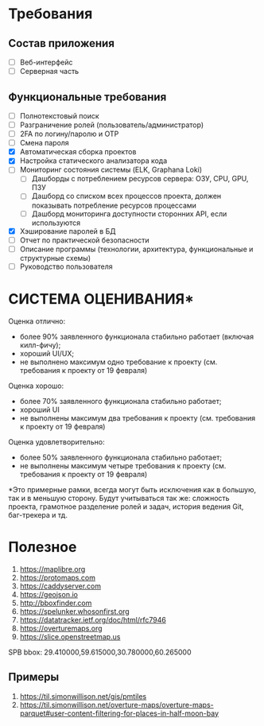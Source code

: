 # Требования

## Состав приложения

- [ ] Веб-интерфейс
- [ ] Серверная часть

## Функциональные требования

- [ ] Полнотекстовый поиск
- [ ] Разграничение ролей (пользователь/администратор)
- [ ] 2FA по логину/паролю и OTP
- [ ] Смена пароля
- [x] Автоматическая сборка проектов
- [x] Настройка статического анализатора кода
- [ ] Мониторинг состояния системы (ELK, Graphana Loki)
    - [ ] Дашборды с потреблением ресурсов сервера: ОЗУ, CPU, GPU, ПЗУ
    - [ ] Дашборд со списком всех процессов проекта, должен показывать потребление ресурсов процессами
    - [ ] Дашборд мониторинга доступности сторонних API, если используются
- [x] Хэширование паролей в БД
- [ ] Отчет по практической безопасности
- [ ] Описание программы (технологии, архитектура, функциональные и структурные
схемы)
- [ ] Руководство пользователя

# СИСТЕМА ОЦЕНИВАНИЯ*

Оценка отлично:

- более 90% заявленного функционала стабильно работает (включая килл-фичу);
- хороший UI/UX;
- не выполнено максимум одно требование к проекту (см. требования к проекту от
19 февраля)

Оценка хорошо:

- более 70% заявленного функционала стабильно работает;
- хороший UI
- не выполнены максимум два требования к проекту (см. требования к проекту от
19 февраля)

Оценка удовлетворительно:

- более 50% заявленного функционала стабильно работает;
- не выполнены максимум четыре требования к проекту (см. требования к проекту
от 19 февраля)


*Это примерные рамки, всегда могут быть исключения как в большую, так и в
меньшую сторону. Будут учитываться так же: сложность проекта, грамотное
разделение ролей и задач, история ведения Git, баг-трекера и тд.

# Полезное

1. https://maplibre.org
1. https://protomaps.com
1. https://caddyserver.com
1. https://geojson.io
1. http://bboxfinder.com
1. https://spelunker.whosonfirst.org
1. https://datatracker.ietf.org/doc/html/rfc7946
1. https://overturemaps.org
1. https://slice.openstreetmap.us

SPB bbox: 29.410000,59.615000,30.780000,60.265000

## Примеры

1. https://til.simonwillison.net/gis/pmtiles
1. https://til.simonwillison.net/overture-maps/overture-maps-parquet#user-content-filtering-for-places-in-half-moon-bay

